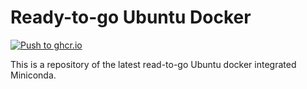 # Ready-to-go Ubuntu Docker

[![Push to ghcr.io](https://github.com/yangwu91/ubuntu-ready2go-docker/actions/workflows/ghcr-publish.yml/badge.svg)](https://github.com/yangwu91/ubuntu-ready2go-docker/actions/workflows/ghcr-publish.yml)

This is a repository of the latest read-to-go Ubuntu docker integrated Miniconda.

